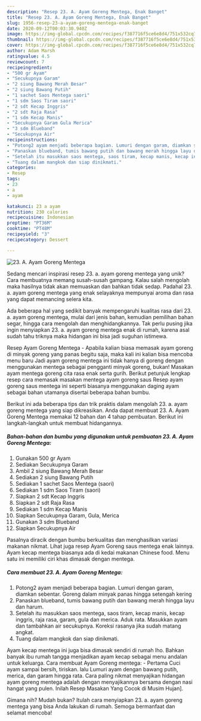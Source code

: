 ```yaml
---
description: "Resep 23. A. Ayam Goreng Mentega, Enak Banget"
title: "Resep 23. A. Ayam Goreng Mentega, Enak Banget"
slug: 1956-resep-23-a-ayam-goreng-mentega-enak-banget
date: 2020-09-12T00:03:30.940Z
image: https://img-global.cpcdn.com/recipes/f387716f5ce6e8d4/751x532cq70/23-a-ayam-goreng-mentega-foto-resep-utama.jpg
thumbnail: https://img-global.cpcdn.com/recipes/f387716f5ce6e8d4/751x532cq70/23-a-ayam-goreng-mentega-foto-resep-utama.jpg
cover: https://img-global.cpcdn.com/recipes/f387716f5ce6e8d4/751x532cq70/23-a-ayam-goreng-mentega-foto-resep-utama.jpg
author: Adam Marsh
ratingvalue: 4.5
reviewcount: 7
recipeingredient:
- "500 gr Ayam"
- "Secukupnya Garam"
- "2 siung Bawang Merah Besar"
- "2 siung Bawang Putih"
- "1 sachet Saos Mentega saori"
- "1 sdm Saos Tiram saori"
- "2 sdt Kecap Inggris"
- "2 sdt Raja Rasa"
- "1 sdm Kecap Manis"
- "Secukupnya Garam Gula Merica"
- "3 sdm Blueband"
- "Secukupnya Air"
recipeinstructions:
- "Potong2 ayam menjadi beberapa bagian. Lumuri dengan garam, diamkan sebentar. Goreng dalam minyak panas hingga setengah kering"
- "Panaskan blueband, tumis bawang putih dan bawang merah hingga layu dan harum."
- "Setelah itu masukkan saos mentega, saos tiram, kecap manis, kecap inggris, raja rasa, garam, gula dan merica. Aduk rata. Masukkan ayam dan tambahkan air secukupnya. Koreksi rasanya jika sudah matang angkat."
- "Tuang dalam mangkok dan siap dinikmati."
categories:
- Resep
tags:
- 23
- a
- ayam

katakunci: 23 a ayam 
nutrition: 230 calories
recipecuisine: Indonesian
preptime: "PT36M"
cooktime: "PT48M"
recipeyield: "3"
recipecategory: Dessert

---
```



![23. A. Ayam Goreng Mentega](https://img-global.cpcdn.com/recipes/f387716f5ce6e8d4/751x532cq70/23-a-ayam-goreng-mentega-foto-resep-utama.jpg)

Sedang mencari inspirasi resep 23. a. ayam goreng mentega yang unik? Cara membuatnya memang susah-susah gampang. Kalau salah mengolah maka hasilnya tidak akan memuaskan dan bahkan tidak sedap. Padahal 23. a. ayam goreng mentega yang enak selayaknya mempunyai aroma dan rasa yang dapat memancing selera kita.

Ada beberapa hal yang sedikit banyak mempengaruhi kualitas rasa dari 23. a. ayam goreng mentega, mulai dari jenis bahan, kemudian pemilihan bahan segar, hingga cara mengolah dan menghidangkannya. Tak perlu pusing jika ingin menyiapkan 23. a. ayam goreng mentega enak di rumah, karena asal sudah tahu triknya maka hidangan ini bisa jadi suguhan istimewa.

Resep Ayam Goreng Mentega - Apabila kalian biasa memasak ayam goreng di minyak goreng yang panas begitu saja, maka kali ini kalian bisa mencoba menu baru Jadi ayam goreng mentega ini tidak hanya di goreng dengan menggunakan mentega sebagai pengganti minyak goreng, bukan! Masakan ayam mentega goreng cita rasa enak serta gurih. Berikut petunjuk lengkap resep cara memasak masakan mentega ayam goreng saus Resep ayam goreng saus mentega ini seperti biasanya menggunakan daging ayam sebagai bahan utamanya disertai beberapa bahan bumbu.


Berikut ini ada beberapa tips dan trik praktis dalam mengolah 23. a. ayam goreng mentega yang siap dikreasikan. Anda dapat membuat 23. A. Ayam Goreng Mentega memakai 12 bahan dan 4 tahap pembuatan. Berikut ini langkah-langkah untuk membuat hidangannya.

<!--inarticleads1-->

##### Bahan-bahan dan bumbu yang digunakan untuk pembuatan 23. A. Ayam Goreng Mentega:

1. Gunakan 500 gr Ayam
1. Sediakan Secukupnya Garam
1. Ambil 2 siung Bawang Merah Besar
1. Sediakan 2 siung Bawang Putih
1. Sediakan 1 sachet Saos Mentega (saori)
1. Sediakan 1 sdm Saos Tiram (saori)
1. Siapkan 2 sdt Kecap Inggris
1. Siapkan 2 sdt Raja Rasa
1. Sediakan 1 sdm Kecap Manis
1. Siapkan Secukupnya Garam, Gula, Merica
1. Gunakan 3 sdm Blueband
1. Siapkan Secukupnya Air


Pasalnya diracik dengan bumbu berkualitas dan menghasilkan variasi makanan nikmat. Lihat juga resep Ayam Goreng saus mentega enak lainnya. Ayam kecap mentega biasanya ada di kedai makanan Chinese food. Menu satu ini memiliki ciri khas dimasak dengan mentega. 

<!--inarticleads2-->

##### Cara membuat 23. A. Ayam Goreng Mentega:

1. Potong2 ayam menjadi beberapa bagian. Lumuri dengan garam, diamkan sebentar. Goreng dalam minyak panas hingga setengah kering
1. Panaskan blueband, tumis bawang putih dan bawang merah hingga layu dan harum.
1. Setelah itu masukkan saos mentega, saos tiram, kecap manis, kecap inggris, raja rasa, garam, gula dan merica. Aduk rata. Masukkan ayam dan tambahkan air secukupnya. Koreksi rasanya jika sudah matang angkat.
1. Tuang dalam mangkok dan siap dinikmati.


Ayam kecap mentega ini juga bisa dimasak sendiri di rumah lho. Bahkan banyak ibu rumah tangga menjadikan ayam kecap sebagai menu andalan untuk keluarga. Cara membuat Ayam Goreng mentega: - Pertama Cuci ayam sampai bersih, tiriskan. lalu Lumuri ayam dengan bawang putih, merica, dan garam hingga rata. Cara paling nikmat menyajikan hidangan ayam goreng mentega adalah dengan menyajikannya bersama dengan nasi hangat yang pulen. Inilah Resep Masakan Yang Cocok di Musim Hujan]. 

Gimana nih? Mudah bukan? Itulah cara menyiapkan 23. a. ayam goreng mentega yang bisa Anda lakukan di rumah. Semoga bermanfaat dan selamat mencoba!
